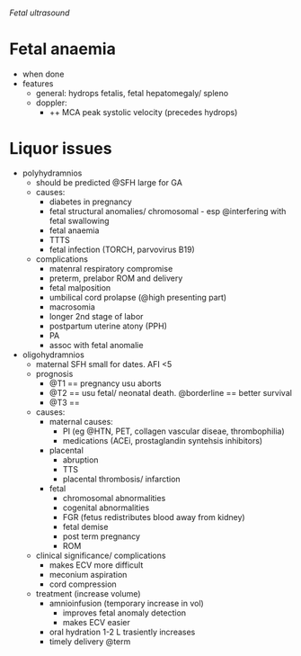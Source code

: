 ###### Fetal ultrasound

# Fetal anaemia
- when done
- features
    + general: hydrops fetalis, fetal hepatomegaly/ spleno
    + doppler:
        * ++ MCA peak systolic velocity (precedes hydrops)

# Liquor issues
- polyhydramnios
    + should be predicted @SFH large for GA
    + causes:
        * diabetes in pregnancy
        * fetal structural anomalies/ chromosomal - esp @interfering with fetal swallowing
        * fetal anaemia
        * TTTS 
        * fetal infection (TORCH, parvovirus B19)
    + complications
        * matenral respiratory compromise
        * preterm, prelabor ROM and delivery
        * fetal malposition 
        * umbilical cord prolapse (@high presenting part)
        * macrosomia
        * longer 2nd stage of labor
        * postpartum uterine atony (PPH)
        * PA
        * assoc with fetal anomalie
- oligohydramnios
    + maternal SFH small for dates. AFI <5
    + prognosis
        * @T1 == pregnancy usu aborts
        * @T2 == usu fetal/ neonatal death. @borderline == better survival
        * @T3 == 
    + causes:   
        * maternal causes:
            - PI (eg @HTN, PET, collagen vascular diseae, thrombophilia)
            - medications (ACEi, prostaglandin syntehsis inhibitors)
        * placental
            - abruption
            - TTS
            - placental thrombosis/ infarction
        * fetal
            - chromosomal abnormalities
            - cogenital abnormalities
            - FGR (fetus redistributes blood away from kidney)
            - fetal demise
            - post term pregnancy
            - ROM
    + clinical significance/ complications
        * makes ECV more difficult
        * meconium aspiration
        * cord compression
    + treatment (increase volume)
        * amnioinfusion (temporary increase in vol)
            - improves fetal anomaly detection
            - makes ECV easier
        * oral hydration 1-2 L trasiently increases
        * timely delivery @term